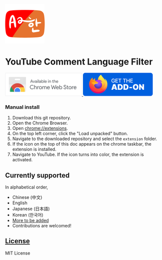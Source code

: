 <img src = "extension/images/min-icon512.png" width = "128px">

# YouTube Comment Language Filter


<a href = "https://chrome.google.com/webstore/detail/youtube-comment-language/pliobnchkbenbollnjaaojhbjkjgfkni" target='_blank' rel='noopener'>
<img src = "projfiles/chrome-web-store-banner/min-ChromeWebStore_BadgeWBorder.png" height="75px" alt = "Available in the Chrome Web Store">
</a>

<a href = "https://addons.mozilla.org/addon/yclf/" target='_blank' rel='noopener'>
<img src = "projfiles/firefox-addons-banner/min-Firefox-Get-The-Addon-Badge.png" height="75px" alt = "Available in the Firefox Addons Store">
</a>

### Manual install
1. Download this git repository.
1. Open the Chrome Browser.
1. Open [chrome://extensions](chrome://extensions).
1. On the top left corner, click the "Load unpacked" button.
1. Navigate to the downloaded repository and select the `extension` folder.
1. If the icon on the top of this doc appears on the chrome taskbar, the extension is installed.
1. Navigate to YouTube. If the icon turns into color, the extension is activated.


## Currently supported

In alphabetical order,
* Chinese (中文)
* English
* Japanese (日本語)
* Korean (한국어)
* [More to be added](https://github.com/anaclumos/youtube-comment-language-filter/issues/2)
* Contributions are welcomed!

## [License](LICENSE.md)

MIT License
